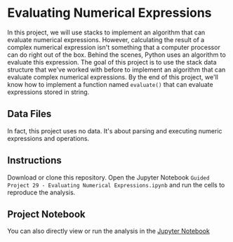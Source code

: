 # Evaluating Numerical Expressions

In this project, we will use stacks to implement an algorithm that can evaluate numerical expressions.
However, calculating the result of a complex numerical expression isn't something that a computer processor can do right out of the box. Behind the scenes, Python uses an algorithm to evaluate this expression.
The goal of this project is to use the stack data structure that we've worked with before to implement an algorithm that can evaluate complex numerical expressions.
By the end of this project, we'll know how to implement a function named `evaluate()` that can evaluate expressions stored in string.

## Data Files
In fact, this project uses no data. It's about parsing and executing numeric expressions and operations.

## Instructions

Download or clone this repository.
Open the Jupyter Notebook `Guided Project 29 - Evaluating Numerical Expressions.ipynb` and run the cells to reproduce the analysis.

## Project Notebook

You can also directly view or run the analysis in the [Jupyter Notebook](https://github.com/timmueller0/data_projects_misc/blob/main/projects/guided_project_29_evaluating_numerical_expressions/Guided%20Project%2029%20-%20Evaluating%20Numerical%20Expressions.ipynb)




